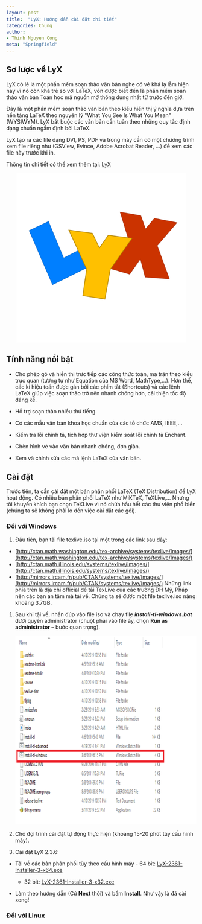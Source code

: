 ```yaml
---
layout: post
title:  "LyX: Hướng dẫn cài đặt chi tiết"
categories: Chung
author:
- Thinh Nguyen Cong
meta: "Springfield"
---
```

## Sơ lược về LyX
LyX có lẽ là một phần mềm soạn thảo văn bản nghe có vẻ khá lạ lẫm hiện nay vì nó còn khá trẻ so với LaTeX, vốn được biết đến là phần mềm soạn thảo văn bản Toán học mã nguồn mở thông dụng nhất từ trước đến giờ.

Đây là một phần mềm soạn thảo văn bản theo kiểu hiển thị ý nghĩa dựa trên nền tảng LaTeX theo nguyên lý "What You See Is What You Mean"(WYSIWYM). LyX bắt buộc các văn bản cần tuân theo những quy tắc định dạng chuẩn ngầm định bởi LaTeX.

LyX tạo ra các file dạng DVI, PS, PDF và trong máy cần có một chương trình xem file riêng như (GSView, Evince, Adobe Acrobat Reader, ...) để xem các file này trước khi in.

Thông tin chi tiết có thể xem thêm tại: [LyX](https://www.lyx.org/)
<p align="center">
<img width="450px" height="450px" src="../image/lyx_logo.png">
</p>

## Tính năng nổi bật 
- Cho phép gõ và hiển thị trực tiếp các công thức toán, ma trận theo kiểu trực quan (tương tự như Equation của MS Word, MathType,...). Hơn thế, các kí hiệu toán được gán bởi các phím tắt (Shortcuts) và các lệnh LaTeX giúp việc soạn thảo trở nên nhanh chóng hơn, cải thiện tốc độ đáng kể.

- Hỗ trợ soạn thảo nhiều thứ tiếng.

- Có các mẫu văn bản khoa học chuẩn của các tổ chức AMS, IEEE,...

- Kiểm tra lỗi chính tả, tích hợp thư viện kiểm soát lỗi chính tả Enchant.

- Chèn hình vè vào văn bản nhanh chóng, đơn giản.

- Xem và chỉnh sửa các mã lệnh LaTeX của văn bản.

## Cài đặt
Trước tiên, ta cần cài đặt một bản phân phối LaTeX (TeX Distribution) để LyX hoạt động. Có nhiều bản phân phối LaTeX như MiKTeX, TeXLive,... Nhưng tôi khuyến khích bạn chọn TeXLive vì nó chứa hầu hết các thư viện phổ biến (chúng ta sẽ không phải lo đến việc cài đặt các gói).
### Đối với Windows
1. Đầu tiên, bạn tải file texlive.iso tại một trong các link sau đây:
- [http://ctan.math.washington.edu/tex-archive/systems/texlive/Images/](http://ctan.math.washington.edu/tex-archive/systems/texlive/Images/)
- [http://ctan.math.illinois.edu/systems/texlive/Images/](http://ctan.math.illinois.edu/systems/texlive/Images/)
- [http://mirrors.ircam.fr/pub/CTAN/systems/texlive/Images/](http://mirrors.ircam.fr/pub/CTAN/systems/texlive/Images/)
    Những link phía trên là địa chỉ official để tải TexLive của các trường ĐH Mỹ, Pháp nên các bạn an tâm mà tải về. Chúng ta sẽ được một file texlive.iso nặng khoảng 3.7GB.

1. Sau khi tải về, nhấn đúp vào file iso và chạy file ***install-tl-windows.bat*** dưới quyền administrator (chuột phải vào file ấy, chọn **Run as administrator** – bước quan trọng).
   <p align="center"><img width="700px" height="500px" src="image/texlive_install.png"></p>

2. Chờ đợi trình cài đặt tự động thực hiện (khoảng 15-20 phút tùy cấu hình máy).

3. Cài đặt LyX 2.3.6:
- Tải về các bản phân phối tùy theo cấu hình máy
      - 64 bit: [LyX-2361-Installer-3-x64.exe](https://ftp.lip6.fr/pub/lyx/bin/2.3.6/LyX-2361-Installer-3-x64.exe)
     - 32 bit: [LyX-2361-Installer-3-x32.exe](https://ftp.lip6.fr/pub/lyx/bin/2.3.6/LyX-2361-Installer-3-x32.exe)
  
- Làm theo hướng dẫn (Cứ **Next** thôi) và bấm **Install**. Như vậy là đã cài xong!

### Đối với Linux